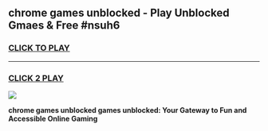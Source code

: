 
## chrome games unblocked - Play Unblocked Gmaes & Free #nsuh6
<h3>
<a href="https://news.freeplayer.one?title=chrome_games_unblocked&ref=03M">CLICK TO PLAY</a></h3>
<hr>

<h3>
<a href="https://news.freeplayer.one?title=chrome_games_unblocked&ref=03M">CLICK 2 PLAY</a>
  
</h3>

<a href="https://news.freeplayer.one?title=chrome_games_unblocked&ref=03M"><img src="https://clearcache.store/games.png"></a>


**chrome games unblocked games unblocked: Your Gateway to Fun and Accessible Online Gaming**
